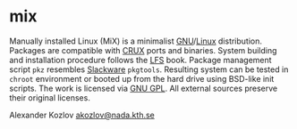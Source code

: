 mix
===

Manually installed Linux (MiX) is a minimalist
[GNU](http://www.gnu.org/)/[Linux](https://www.kernel.org/) distribution.
Packages are compatible with [CRUX](https://crux.nu/) ports and
binaries.  System building and installation procedure follows the
[LFS](http://www.linuxfromscratch.org/) book.  Package management script
`pkz` resembles [Slackware](http://www.slackware.com/) `pkgtools`.
Resulting system can be tested in `chroot` environment or booted up
from the hard drive using BSD-like init scripts.  The work is licensed via
[GNU GPL](http://www.gnu.org/copyleft/gpl.html).  All external sources
preserve their original licenses.

Alexander Kozlov <akozlov@nada.kth.se>  

